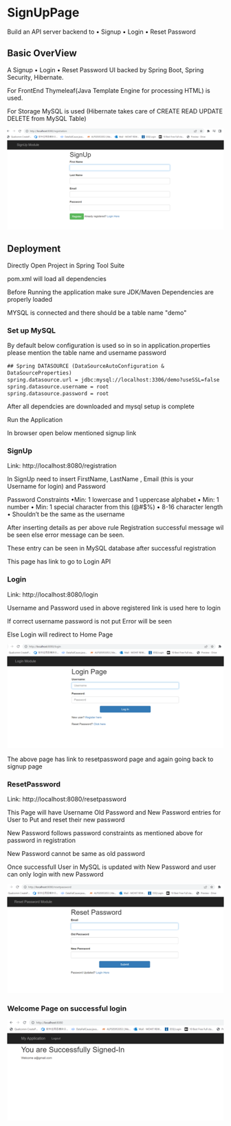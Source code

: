 # SignUpPage
Build an API server backend to • Signup • Login • Reset Password

## Basic OverView
A Signup • Login • Reset Password UI backed by Spring Boot, Spring Security, Hibernate.

For FrontEnd Thymeleaf(Java Template Engine for processing HTML) is used.

For Storage MySQL is used (Hibernate takes care of CREATE READ UPDATE DELETE from MySQL Table)

<p align="center">
  <img src="https://github.com/mohitrewtani/SignUpPage/blob/master/images/Singup.png">
</p>

## Deployment

Directly Open Project in Spring Tool Suite

pom.xml will load all dependencies

Before Running the application make sure JDK/Maven Dependencies are properly loaded

MYSQL is connected and there should be a table name "demo"

### Set up MySQL
By default below configuration is used so in so in application.properties please mention the table name and username password
```
## Spring DATASOURCE (DataSourceAutoConfiguration & DataSourceProperties)
spring.datasource.url = jdbc:mysql://localhost:3306/demo?useSSL=false
spring.datasource.username = root
spring.datasource.password = root
```

After all dependcies are downloaded and mysql setup is complete

Run the Application

In browser open below mentioned signup link

### SignUp 
Link: http://localhost:8080/registration

In SignUp need to insert FirstName, LastName , Email (this is your Username for login) and Password

Password Constraints
•Min: 1 lowercase and 1 uppercase alphabet • Min: 1 number • Min: 1 special character from this (@#$%)
• 8-16 character length • Shouldn’t be the same as the username

After inserting details as per above rule
Registration successful message wil be seen else error message can be seen.

These entry can be seen in MySQL database after successful registration

This page has link to go to Login API

### Login 

Link: http://localhost:8080/login

Username and Password used in above registered link is used here to login

If correct username password is not put Error will be seen

Else Login will redirect to Home Page

<img src="https://github.com/mohitrewtani/SignUpPage/blob/master/images/Login.png">

The above page has link to resetpassword page and again going back to signup page

### ResetPassword
Link: http://localhost:8080/resetpassword

This Page will have Username Old Password and New Password entries for User to Put and reset their new password

New Password follows password constraints as mentioned above for password in registration

New Password cannot be same as old password

Once successfull User in MySQL is updated with New Password and user can only login with new Password


<img src="https://github.com/mohitrewtani/SignUpPage/blob/master/images/ResetPassword.png">


### Welcome Page on successful login
<img src="https://github.com/mohitrewtani/SignUpPage/blob/master/images/Welcome.png">


